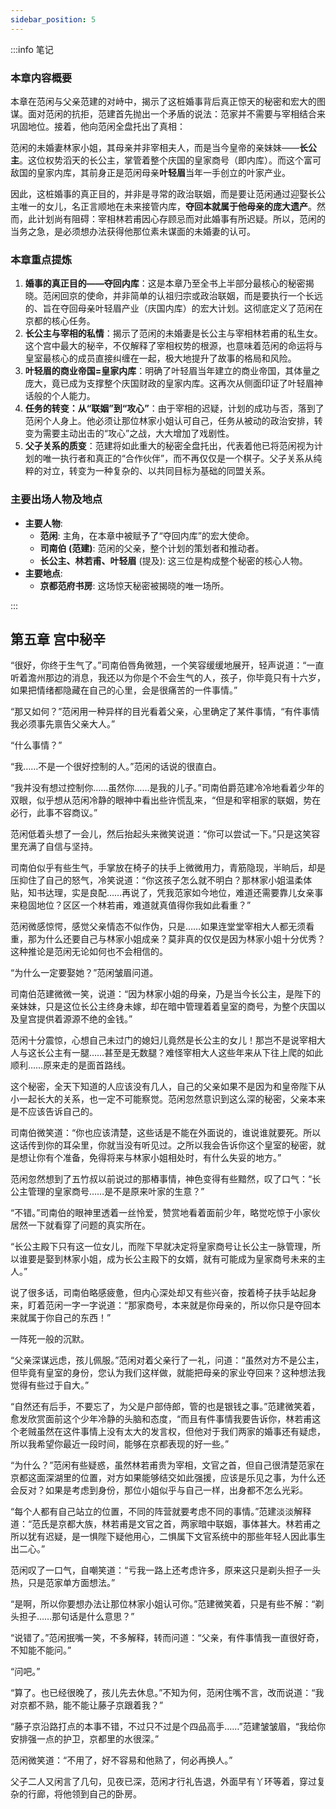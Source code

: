 ```yaml
---
sidebar_position: 5
---
```


:::info 笔记

### 本章内容概要

本章在范闲与父亲范建的对峙中，揭示了这桩婚事背后真正惊天的秘密和宏大的图谋。面对范闲的抗拒，范建首先抛出一个矛盾的说法：范家并不需要与宰相结合来巩固地位。接着，他向范闲全盘托出了真相：

范闲的未婚妻林家小姐，其母亲并非宰相夫人，而是当今皇帝的亲妹妹——**长公主**。这位权势滔天的长公主，掌管着整个庆国的皇家商号（即内库）。而这个富可敌国的皇家内库，其前身正是范闲母亲**叶轻眉**当年一手创立的叶家产业。

因此，这桩婚事的真正目的，并非是寻常的政治联姻，而是要让范闲通过迎娶长公主唯一的女儿，名正言顺地在未来接管内库，**夺回本就属于他母亲的庞大遗产**。然而，此计划尚有阻碍：宰相林若甫因心存顾忌而对此婚事有所迟疑。所以，范闲的当务之急，是必须想办法获得他那位素未谋面的未婚妻的认可。

### 本章重点提炼

1.  **婚事的真正目的——夺回内库**：这是本章乃至全书上半部分最核心的秘密揭晓。范闲回京的使命，并非简单的认祖归宗或政治联姻，而是要执行一个长远的、旨在夺回母亲叶轻眉产业（庆国内库）的宏大计划。这彻底定义了范闲在京都的核心任务。
2.  **长公主与宰相的私情**：揭示了范闲的未婚妻是长公主与宰相林若甫的私生女。这个宫中最大的秘辛，不仅解释了宰相权势的根源，也意味着范闲的命运将与皇室最核心的成员直接纠缠在一起，极大地提升了故事的格局和风险。
3.  **叶轻眉的商业帝国=皇家内库**：明确了叶轻眉当年建立的商业帝国，其体量之庞大，竟已成为支撑整个庆国财政的皇家内库。这再次从侧面印证了叶轻眉神话般的个人能力。
4.  **任务的转变：从“联姻”到“攻心”**：由于宰相的迟疑，计划的成功与否，落到了范闲个人身上。他必须让那位林家小姐认可自己，任务从被动的政治安排，转变为需要主动出击的“攻心”之战，大大增加了戏剧性。
5.  **父子关系的质变**：范建将如此重大的秘密全盘托出，代表着他已将范闲视为计划的唯一执行者和真正的“合作伙伴”，而不再仅仅是一个棋子。父子关系从纯粹的对立，转变为一种复杂的、以共同目标为基础的同盟关系。

### 主要出场人物及地点

* **主要人物**:
    * **范闲**: 主角，在本章中被赋予了“夺回内库”的宏大使命。
    * **司南伯 (范建)**: 范闲的父亲，整个计划的策划者和推动者。
    * **长公主、林若甫、叶轻眉** (提及): 这三位是构成整个秘密的核心人物。
* **主要地点**:
    * **京都范府书房**: 这场惊天秘密被揭晓的唯一场所。

:::

## 第五章 **宫中秘辛**

“很好，你终于生气了。”司南伯唇角微翘，一个笑容缓缓地展开，轻声说道：“一直听着澹州那边的消息，我还以为你是个不会生气的人，孩子，你毕竟只有十六岁，如果把情绪都隐藏在自己的心里，会是很痛苦的一件事情。”

“那又如何？”范闲用一种异样的目光看着父亲，心里确定了某件事情，“有件事情我必须事先禀告父亲大人。”

“什么事情？”

“我……不是一个很好控制的人。”范闲的话说的很直白。

“我并没有想过控制你……虽然你……是我的儿子。”司南伯爵范建冷冷地看着少年的双眼，似乎想从范闲冷静的眼神中看出些许慌乱来，“但是和宰相家的联姻，势在必行，此事不容商议。”

范闲低着头想了一会儿，然后抬起头来微笑说道：“你可以尝试一下。”只是这笑容里充满了自信与坚持。

司南伯似乎有些生气，手掌放在椅子的扶手上微微用力，青筋隐现，半晌后，却是压抑住了自己的怒气，冷笑说道：“你这孩子怎么就不明白？那林家小姐温柔体贴，知书达理，实是良配……再说了，凭我范家如今地位，难道还需要靠儿女亲事来稳固地位？区区一个林若甫，难道就真值得你我如此看重？”

范闲微感惊愕，感觉父亲情态不似作伪，只是……如果连堂堂宰相大人都无须看重，那为什么还要自己与林家小姐成亲？莫非真的仅仅是因为林家小姐十分优秀？这种推论是范闲无论如何也不会相信的。

“为什么一定要娶她？”范闲皱眉问道。

司南伯范建微微一笑，说道：“因为林家小姐的母亲，乃是当今长公主，是陛下的亲妹妹，只是这位长公主终身未嫁，却在暗中管理着着皇室的商号，为整个庆国以及皇宫提供着源源不绝的金钱。”

范闲十分震惊，心想自己未过门的媳妇儿竟然是长公主的女儿！那岂不是说宰相大人与这长公主有一腿……甚至是无数腿？难怪宰相大人这些年来从下往上爬的如此顺利……原来走的是面首路线。

这个秘密，全天下知道的人应该没有几人，自己的父亲如果不是因为和皇帝陛下从小一起长大的关系，也一定不可能察觉。范闲忽然意识到这么深的秘密，父亲本来是不应该告诉自己的。

司南伯微笑道：“你也应该清楚，这些话是不能在外面说的，谁说谁就要死。所以这话传到你的耳朵里，你就当没有听见过。之所以我会告诉你这个皇室的秘密，就是想让你有个准备，免得将来与林家小姐相处时，有什么失妥的地方。”

范闲忽然想到了五竹叔以前说过的那樁事情，神色变得有些黯然，叹了口气：“长公主管理的皇家商号……是不是原来叶家的生意？”

“不错。”司南伯的眼神里透着一丝怜爱，赞赏地看着面前少年，略觉吃惊于小家伙居然一下就看穿了问题的真实所在。

“长公主殿下只有这一位女儿，而陛下早就决定将皇家商号让长公主一脉管理，所以谁要是娶到林家小姐，成为长公主殿下的女婿，就有可能成为皇家商号未来的主人。”

说了很多话，司南伯略感疲惫，但内心深处却又有些兴奋，按着椅子扶手站起身来，盯着范闲一字一字说道：“那家商号，本来就是你母亲的，所以你只是夺回本来就属于你自己的东西！”

一阵死一般的沉默。

“父亲深谋远虑，孩儿佩服。”范闲对着父亲行了一礼，问道：“虽然对方不是公主，但毕竟有皇室的身份，您认为我们这样做，就能把母亲的家业夺回来？这种想法我觉得有些过于自大。”

“自然还有后手，不要忘了，为父是户部侍郎，管的也是银钱之事。”范建微笑着，愈发欣赏面前这个少年冷静的头脑和态度，“而且有件事情我要告诉你，林若甫这个老贼虽然在这件事情上没有太大的发言权，但他对于我们两家的婚事还有疑虑，所以我希望你最近一段时间，能够在京都表现的好一些。”

“为什么？”范闲有些疑惑，虽然林若甫贵为宰相，文官之首，但自己很清楚范家在京都这面深湖里的位置，对方如果能够结交如此强援，应该是乐见之事，为什么还会反对？如果是考虑到身份，那位小姐似乎与自己一样，出身都不怎么光彩。

“每个人都有自己站立的位置，不同的阵营就要考虑不同的事情。”范建淡淡解释道：“范氏是京都大族，林若甫是文官之首，两家暗中联姻，事体甚大。林若甫之所以犹有迟疑，是一惧陛下疑他用心，二惧属下文官系统中的那些年轻人因此事生出二心。”

范闲叹了一口气，自嘲笑道：“亏我一路上还考虑许多，原来这只是剃头担子一头热，只是范家单方面想法。”

“是啊，所以你要想办法让那位林家小姐认可你。”范建微笑着，只是有些不解：“剃头担子……那句话是什么意思？”

“说错了。”范闲抿嘴一笑，不多解释，转而问道：“父亲，有件事情我一直很好奇，不知能不能问。”

“问吧。”

“算了。也已经很晚了，孩儿先去休息。”不知为何，范闲住嘴不言，改而说道：“我对京都不熟，能不能让藤子京跟着我？”

“藤子京沿路打点的本事不错，不过只不过是个四品高手……”范建皱皱眉，“我给你安排强一点的护卫，京都里的水很深。”

范闲微笑道：“不用了，好不容易和他熟了，何必再换人。”

父子二人又闲言了几句，见夜已深，范闲才行礼告退，外面早有丫环等着，穿过复杂的行廊，将他领到自己的卧房。

